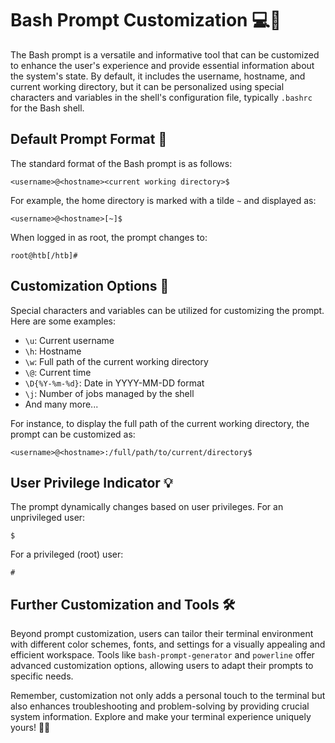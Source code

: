 # Bash Prompt Customization 💻🔧

The Bash prompt is a versatile and informative tool that can be customized to enhance the user's experience and provide essential information about the system's state. By default, it includes the username, hostname, and current working directory, but it can be personalized using special characters and variables in the shell's configuration file, typically `.bashrc` for the Bash shell.

## Default Prompt Format 📜

The standard format of the Bash prompt is as follows:

```
<username>@<hostname><current working directory>$
```

For example, the home directory is marked with a tilde `~` and displayed as:

```
<username>@<hostname>[~]$
```

When logged in as root, the prompt changes to:

```
root@htb[/htb]#
```

## Customization Options 🎨

Special characters and variables can be utilized for customizing the prompt. Here are some examples:

- `\u`: Current username
- `\h`: Hostname
- `\w`: Full path of the current working directory
- `\@`: Current time
- `\D{%Y-%m-%d}`: Date in YYYY-MM-DD format
- `\j`: Number of jobs managed by the shell
- And many more...

For instance, to display the full path of the current working directory, the prompt can be customized as:

```
<username>@<hostname>:/full/path/to/current/directory$
```

## User Privilege Indicator 💡

The prompt dynamically changes based on user privileges. For an unprivileged user:

```
$
```

For a privileged (root) user:

```
#
```

## Further Customization and Tools 🛠️

Beyond prompt customization, users can tailor their terminal environment with different color schemes, fonts, and settings for a visually appealing and efficient workspace. Tools like `bash-prompt-generator` and `powerline` offer advanced customization options, allowing users to adapt their prompts to specific needs.

Remember, customization not only adds a personal touch to the terminal but also enhances troubleshooting and problem-solving by providing crucial system information. Explore and make your terminal experience uniquely yours! 🚀🌈
